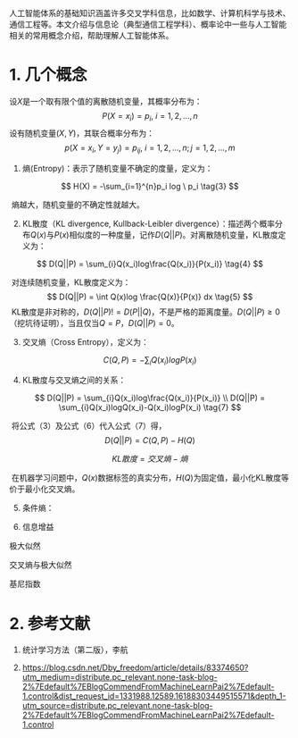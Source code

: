 人工智能体系的基础知识涵盖许多交叉学科信息，比如数学、计算机科学与技术、通信工程等。本文介绍与信息论（典型通信工程学科）、概率论中一些与人工智能相关的常用概念介绍，帮助理解人工智能体系。

# 1. 几个概念

设$X$是一个取有限个值的离散随机变量，其概率分布为：
$$
P(X=x_i) = p_i,  \  i =1,2,...,n \tag{1}
$$
设有随机变量$(X,Y)$，其联合概率分布为：
$$
p(X=x_i, Y=y_j) = p_{ij}, \ i = 1,2, ...,n; j = 1,2,...,m \tag{2}
$$


1. 熵(Entropy)：表示了随机变量不确定的度量，定义为：

$$
H(X) = -\sum_{i=1}^{n}p_i log \ p_i \tag{3}
$$

​        熵越大，随机变量的不确定性就越大。



2. KL散度（KL divergence, Kullback-Leibler divergence）：描述两个概率分布$Q(x)$与$P(x)$相似度的一种度量，记作$D(Q||P)$。对离散随机变量，KL散度定义为：

$$
D(Q||P) = \sum_{i}Q(x_i)log\frac{Q(x_i)}{P(x_i)} \tag{4}
$$

​       对连续随机变量，KL散度定义为：
$$
D(Q||P) = \int Q(x)log \frac{Q(x)}{P(x)} dx \tag{5}
$$
​		KL散度是非对称的，$D(Q||P) != D(P||Q)$，不是严格的距离度量。$D(Q||P)\ge 0$ （挖坑待证明），当且仅当$Q=P$，$D(Q||P)=0$。



3. 交叉熵（Cross Entropy），定义为：

$$
C(Q, P) = - \sum_{i} Q(x_i) log P(x_i) \tag{6}
$$

4. KL散度与交叉熵之间的关系：

$$
D(Q||P) = \sum_{i}Q(x_i)log\frac{Q(x_i)}{P(x_i)} \\
D(Q||P) = \sum_{i}Q(x_i)logQ(x_i)-Q(x_i)logP(x_i) \tag{7}
$$

​		将公式（3）及公式（6）代入公式（7）得，
$$
D(Q||P) =  C(Q,P)  - H(Q) \tag{8}
$$

$$
KL散度 = 交叉熵 - 熵 \tag{9}
$$

​		在机器学习问题中，$Q(x)$数据标签的真实分布，$H(Q)$为固定值，最小化KL散度等价于最小化交叉熵。



5. 条件熵：



6. 信息增益





极大似然

交叉熵与极大似然

基尼指数



# 2. 参考文献

1. 统计学习方法（第二版），李航

2. https://blog.csdn.net/Dby_freedom/article/details/83374650?utm_medium=distribute.pc_relevant.none-task-blog-2%7Edefault%7EBlogCommendFromMachineLearnPai2%7Edefault-1.control&dist_request_id=1331988.12589.16188303449515571&depth_1-utm_source=distribute.pc_relevant.none-task-blog-2%7Edefault%7EBlogCommendFromMachineLearnPai2%7Edefault-1.control

